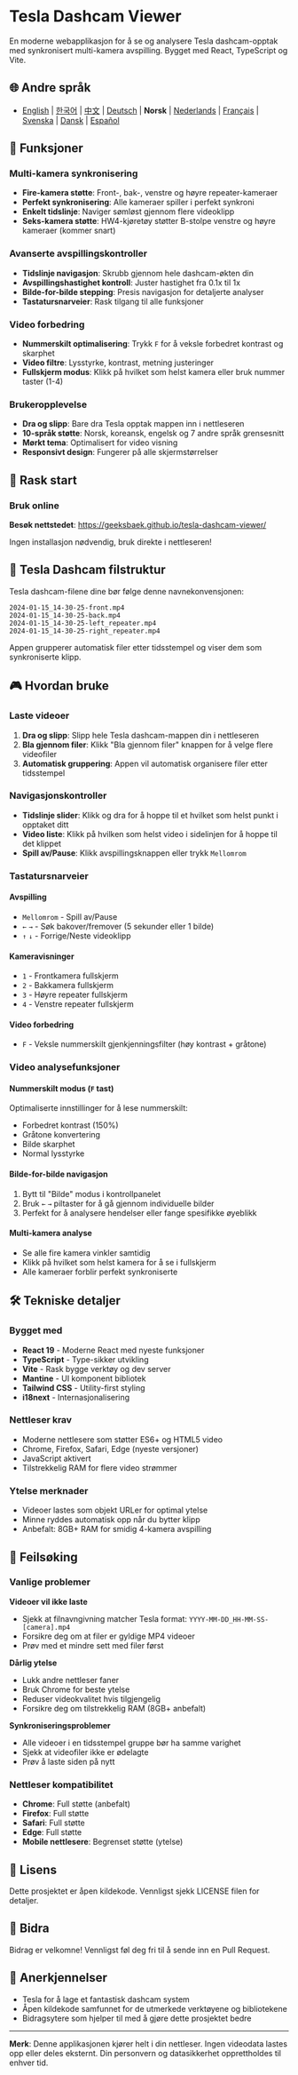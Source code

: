 # Tesla Dashcam Viewer

En moderne webapplikasjon for å se og analysere Tesla dashcam-opptak med synkronisert multi-kamera avspilling. Bygget med React, TypeScript og Vite.

## 🌐 Andre språk
- [English](README.en.md) | [한국어](README.md) | [中文](README.zh.md) | [Deutsch](README.de.md) | **Norsk** | [Nederlands](README.nl.md) | [Français](README.fr.md) | [Svenska](README.sv.md) | [Dansk](README.da.md) | [Español](README.es.md)

## 🚗 Funksjoner

### Multi-kamera synkronisering
- **Fire-kamera støtte**: Front-, bak-, venstre og høyre repeater-kameraer
- **Perfekt synkronisering**: Alle kameraer spiller i perfekt synkroni
- **Enkelt tidslinje**: Naviger sømløst gjennom flere videoklipp
- **Seks-kamera støtte**: HW4-kjøretøy støtter B-stolpe venstre og høyre kameraer (kommer snart)

### Avanserte avspillingskontroller
- **Tidslinje navigasjon**: Skrubb gjennom hele dashcam-økten din
- **Avspillingshastighet kontroll**: Juster hastighet fra 0.1x til 1x
- **Bilde-for-bilde stepping**: Presis navigasjon for detaljerte analyser
- **Tastatursnarveier**: Rask tilgang til alle funksjoner

### Video forbedring
- **Nummerskilt optimalisering**: Trykk `F` for å veksle forbedret kontrast og skarphet
- **Video filtre**: Lysstyrke, kontrast, metning justeringer
- **Fullskjerm modus**: Klikk på hvilket som helst kamera eller bruk nummer taster (1-4)

### Brukeropplevelse
- **Dra og slipp**: Bare dra Tesla opptak mappen inn i nettleseren
- **10-språk støtte**: Norsk, koreansk, engelsk og 7 andre språk grensesnitt
- **Mørkt tema**: Optimalisert for video visning
- **Responsivt design**: Fungerer på alle skjermstørrelser

## 🎯 Rask start

### Bruk online

**Besøk nettstedet**: https://geeksbaek.github.io/tesla-dashcam-viewer/

Ingen installasjon nødvendig, bruk direkte i nettleseren!

## 📁 Tesla Dashcam filstruktur

Tesla dashcam-filene dine bør følge denne navnekonvensjonen:
```
2024-01-15_14-30-25-front.mp4
2024-01-15_14-30-25-back.mp4
2024-01-15_14-30-25-left_repeater.mp4
2024-01-15_14-30-25-right_repeater.mp4
```

Appen grupperer automatisk filer etter tidsstempel og viser dem som synkroniserte klipp.

## 🎮 Hvordan bruke

### Laste videoer
1. **Dra og slipp**: Slipp hele Tesla dashcam-mappen din i nettleseren
2. **Bla gjennom filer**: Klikk "Bla gjennom filer" knappen for å velge flere videofiler
3. **Automatisk gruppering**: Appen vil automatisk organisere filer etter tidsstempel

### Navigasjonskontroller
- **Tidslinje slider**: Klikk og dra for å hoppe til et hvilket som helst punkt i opptaket ditt
- **Video liste**: Klikk på hvilken som helst video i sidelinjen for å hoppe til det klippet
- **Spill av/Pause**: Klikk avspillingsknappen eller trykk `Mellomrom`

### Tastatursnarveier

#### Avspilling
- `Mellomrom` - Spill av/Pause
- `←` `→` - Søk bakover/fremover (5 sekunder eller 1 bilde)
- `↑` `↓` - Forrige/Neste videoklipp

#### Kameravisninger
- `1` - Frontkamera fullskjerm
- `2` - Bakkamera fullskjerm
- `3` - Høyre repeater fullskjerm
- `4` - Venstre repeater fullskjerm

#### Video forbedring
- `F` - Veksle nummerskilt gjenkjenningsfilter (høy kontrast + gråtone)

### Video analysefunksjoner

#### Nummerskilt modus (`F` tast)
Optimaliserte innstillinger for å lese nummerskilt:
- Forbedret kontrast (150%)
- Gråtone konvertering
- Bilde skarphet
- Normal lysstyrke

#### Bilde-for-bilde navigasjon
1. Bytt til "Bilde" modus i kontrollpanelet
2. Bruk `←` `→` piltaster for å gå gjennom individuelle bilder
3. Perfekt for å analysere hendelser eller fange spesifikke øyeblikk

#### Multi-kamera analyse
- Se alle fire kamera vinkler samtidig
- Klikk på hvilket som helst kamera for å se i fullskjerm
- Alle kameraer forblir perfekt synkroniserte

## 🛠️ Tekniske detaljer

### Bygget med
- **React 19** - Moderne React med nyeste funksjoner
- **TypeScript** - Type-sikker utvikling
- **Vite** - Rask bygge verktøy og dev server
- **Mantine** - UI komponent bibliotek
- **Tailwind CSS** - Utility-first styling
- **i18next** - Internasjonalisering

### Nettleser krav
- Moderne nettlesere som støtter ES6+ og HTML5 video
- Chrome, Firefox, Safari, Edge (nyeste versjoner)
- JavaScript aktivert
- Tilstrekkelig RAM for flere video strømmer

### Ytelse merknader
- Videoer lastes som objekt URLer for optimal ytelse
- Minne ryddes automatisk opp når du bytter klipp
- Anbefalt: 8GB+ RAM for smidig 4-kamera avspilling

## 🐛 Feilsøking

### Vanlige problemer

**Videoer vil ikke laste**
- Sjekk at filnavngivning matcher Tesla format: `YYYY-MM-DD_HH-MM-SS-[camera].mp4`
- Forsikre deg om at filer er gyldige MP4 videoer
- Prøv med et mindre sett med filer først

**Dårlig ytelse**
- Lukk andre nettleser faner
- Bruk Chrome for beste ytelse
- Reduser videokvalitet hvis tilgjengelig
- Forsikre deg om tilstrekkelig RAM (8GB+ anbefalt)

**Synkroniseringsproblemer**
- Alle videoer i en tidsstempel gruppe bør ha samme varighet
- Sjekk at videofiler ikke er ødelagte
- Prøv å laste siden på nytt

### Nettleser kompatibilitet
- **Chrome**: Full støtte (anbefalt)
- **Firefox**: Full støtte
- **Safari**: Full støtte
- **Edge**: Full støtte
- **Mobile nettlesere**: Begrenset støtte (ytelse)

## 📄 Lisens

Dette prosjektet er åpen kildekode. Vennligst sjekk LICENSE filen for detaljer.

## 🤝 Bidra

Bidrag er velkomne! Vennligst føl deg fri til å sende inn en Pull Request.

## 🙏 Anerkjennelser

- Tesla for å lage et fantastisk dashcam system
- Åpen kildekode samfunnet for de utmerkede verktøyene og bibliotekene
- Bidragsytere som hjelper til med å gjøre dette prosjektet bedre

---

**Merk**: Denne applikasjonen kjører helt i din nettleser. Ingen videodata lastes opp eller deles eksternt. Din personvern og datasikkerhet opprettholdes til enhver tid.